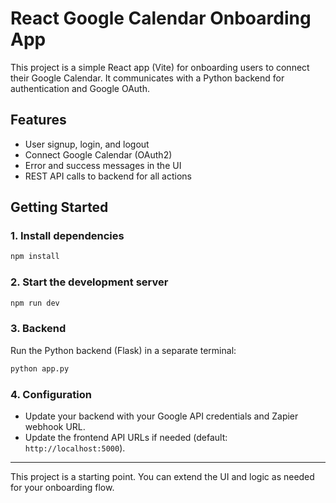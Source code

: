 # React Google Calendar Onboarding App

This project is a simple React app (Vite) for onboarding users to connect their Google Calendar. It communicates with a Python backend for authentication and Google OAuth.

## Features

- User signup, login, and logout
- Connect Google Calendar (OAuth2)
- Error and success messages in the UI
- REST API calls to backend for all actions

## Getting Started

### 1. Install dependencies

```bash
npm install
```

### 2. Start the development server

```bash
npm run dev
```

### 3. Backend

Run the Python backend (Flask) in a separate terminal:

```bash
python app.py
```

### 4. Configuration

- Update your backend with your Google API credentials and Zapier webhook URL.
- Update the frontend API URLs if needed (default: `http://localhost:5000`).

---

This project is a starting point. You can extend the UI and logic as needed for your onboarding flow.
